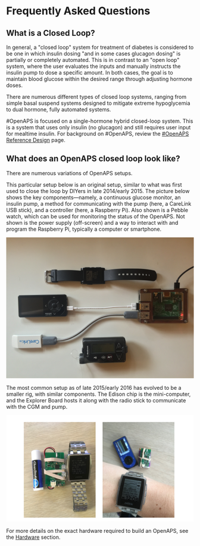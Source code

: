 # Frequently Asked Questions

## What is a Closed Loop?

In general, a "closed loop" system for treatment of diabetes is considered to
be one in which insulin dosing "and in some cases glucagon dosing" is
partially or completely automated. This is in contrast to an "open loop"
system, where the user evaluates the inputs and manually instructs the insulin
pump to dose a specific amount. In both cases, the goal is to maintain blood
glucose within the desired range through adjusting hormone doses.

There are numerous different types of closed loop systems, ranging from simple
basal suspend systems designed to mitigate extreme hypoglycemia to dual
hormone, fully automated systems. 

\#OpenAPS is focused on a single-hormone hybrid closed-loop system. This is a
system that uses only insulin (no glucagon) and still requires user input for
mealtime insulin. For background on #OpenAPS, review the [\#OpenAPS Reference
Design](https://openaps.org/reference-design/)
page.

## What does an OpenAPS closed loop look like?

There are numerous variations of OpenAPS setups. 

This particular setup below is an original setup, similar to what was first used to close the loop by DIYers in late 2014/early 2015. The picture below shows the key components—namely, a continuous glucose monitor, an insulin pump, a method for communicating with the pump (here, a CareLink USB stick), and a controller (here, a Raspberry Pi). Also shown is a Pebble watch, which can be used for monitoring the status of the OpenAPS. Not shown is the power supply (off-screen) and a way to interact with and program the Raspberry Pi, typically a computer or smartphone.

![Example OpenAPS Setup](../IMG_1112.jpg)

The most common setup as of late 2015/early 2016 has evolved to be a smaller rig, with similar components. The Edison chip is the mini-computer, and the Explorer Board hosts it along with the radio stick to communicate with the CGM and pump.

![Example OpenAPS "Explorer Board" rig](../Images/Explorer_Board_Rig.png)

For more details on the exact hardware required to build an OpenAPS, see the
[Hardware](../walkthrough/phase-0/hardware.md) section.

